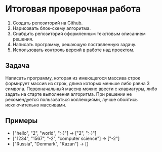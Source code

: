 # Итоговая проверочная работа

1. Создать репозиторий на Github.
2. Нарисовать блок-схему алгоритма.
3. Снабдить репозиторий оформленным текстовым описанием решения.
4. Написать программу, решающую поставленную задачу.
5. Использовать контроль версий в работе над проектом.

## Задача
Написать программу, которая из имеющегося массива строк формирует массив из строк, длина которых меньше либо равна 3 символа. Первоначальный массив можно ввести с клавиатуры, либо задать на старте выполнения алгоритма. При решении не рекомендуется пользоваться коллекциями, лучше обойтись исключительно массивами.

## Примеры
* ["hello", "2", "world", ":-)"] -> ["2", ":-)"]
* ["1234", "1567", "-2", "computer science"] -> ["-2"]
* ["Russia", "Denmark", "Kazan"] -> []